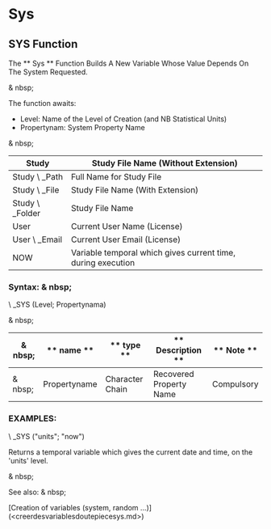 # Sys

## SYS Function

The ** Sys ** Function Builds A New Variable Whose Value Depends On The System Requested.

& nbsp;

The function awaits:

* Level: Name of the Level of Creation (and NB Statistical Units)
* Propertynam: System Property Name

& nbsp;

| Study | Study File Name (Without Extension) |
| --- | --- |
| Study \ _Path | Full Name for Study File |
| Study \ _File | Study File Name (With Extension) |
| Study \ _Folder | Study File Name |
| User | Current User Name (License) |
| User \ _Email | Current User Email (License) |
| NOW | Variable temporal which gives current time, during execution |

### Syntax: & nbsp;

\ _SYS (Level; Propertynama)

& nbsp;

| & nbsp; | ** name ** | ** type ** | ** Description ** | ** Note ** |
| --- | --- | --- | --- | --- |
| & nbsp; | Propertyname | Character Chain | Recovered Property Name | Compulsory |

### EXAMPLES:

\ _SYS ("units"; "now")

Returns a temporal variable which gives the current date and time, on the 'units' level.

& nbsp;

See also: & nbsp;

[Creation of variables (system, random ...)] (<creerdesvariablesdoutepiecesys.md>)